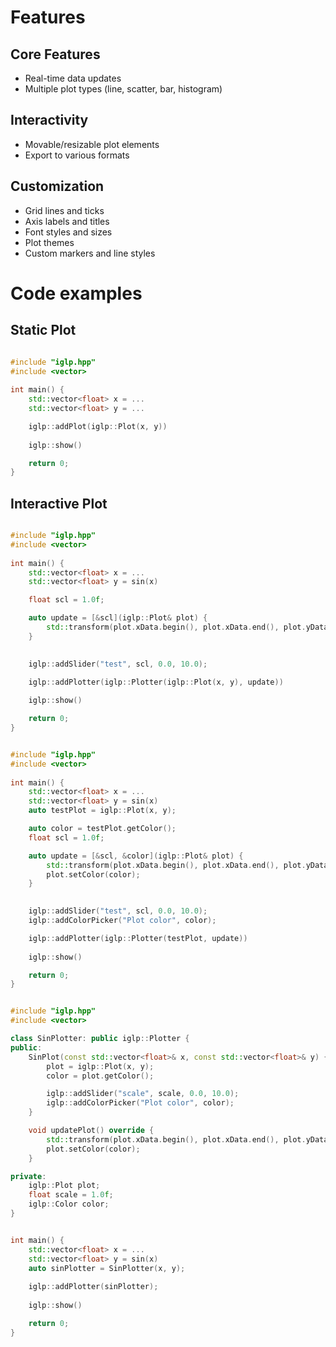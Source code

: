 
# Features

## Core Features
- Real-time data updates
- Multiple plot types (line, scatter, bar, histogram)

## Interactivity
- Movable/resizable plot elements
- Export to various formats

## Customization
- Grid lines and ticks
- Axis labels and titles
- Font styles and sizes
- Plot themes
- Custom markers and line styles

# Code examples

## Static Plot


```C++

#include "iglp.hpp"
#include <vector>
  
int main() {
    std::vector<float> x = ...
    std::vector<float> y = ...

    iglp::addPlot(iglp::Plot(x, y))
    
    iglp::show()

    return 0;
}

```

## Interactive Plot

```C++

#include "iglp.hpp"
#include <vector>
  
int main() {
    std::vector<float> x = ...
    std::vector<float> y = sin(x)

    float scl = 1.0f;

    auto update = [&scl](iglp::Plot& plot) {
        std::transform(plot.xData.begin(), plot.xData.end(), plot.yData.begin(), [scl](auto x) { return scl*sin(x) });
    } 

    
    iglp::addSlider("test", scl, 0.0, 10.0);

    iglp::addPlotter(iglp::Plotter(iglp::Plot(x, y), update))
    
    iglp::show()

    return 0;
}
```


```C++

#include "iglp.hpp"
#include <vector>
  
int main() {
    std::vector<float> x = ...
    std::vector<float> y = sin(x)
    auto testPlot = iglp::Plot(x, y);

    auto color = testPlot.getColor();
    float scl = 1.0f;

    auto update = [&scl, &color](iglp::Plot& plot) {
        std::transform(plot.xData.begin(), plot.xData.end(), plot.yData.begin(), [scl](auto x) { return scl*sin(x) });
        plot.setColor(color);
    } 

    
    iglp::addSlider("test", scl, 0.0, 10.0);
    iglp::addColorPicker("Plot color", color);

    iglp::addPlotter(iglp::Plotter(testPlot, update))
    
    iglp::show()

    return 0;
}
```


```C++

#include "iglp.hpp"
#include <vector>

class SinPlotter: public iglp::Plotter {
public:
    SinPlot(const std::vector<float>& x, const std::vector<float>& y) {
        plot = iglp::Plot(x, y);
        color = plot.getColor();

        iglp::addSlider("scale", scale, 0.0, 10.0);
        iglp::addColorPicker("Plot color", color);
    }

    void updatePlot() override {
        std::transform(plot.xData.begin(), plot.xData.end(), plot.yData.begin(), [scl](auto x) { return scl*sin(x) });
        plot.setColor(color);
    }

private:
    iglp::Plot plot;
    float scale = 1.0f;
    iglp::Color color; 
}


int main() {
    std::vector<float> x = ...
    std::vector<float> y = sin(x)
    auto sinPlotter = SinPlotter(x, y);
    
    iglp::addPlotter(sinPlotter);
    
    iglp::show()

    return 0;
}
```

